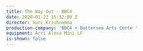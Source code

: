 ```yaml
---
title: The Way Out - BBC4
date: 2020-01-22 15:32:00 Z
director: Suri Krishnamma
production-company: 'BBC4 + Battersea Arts Cente '
equipment: Arri Alexa Mini LF
is-shown: false
---
```


